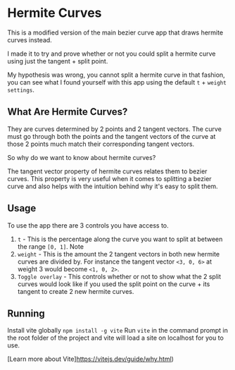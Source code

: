 # Hermite Curves
This is a modified version of the main bezier curve app that draws hermite curves instead.

I made it to try and prove whether or not you could split a hermite curve using just the tangent + split point.

My hypothesis was wrong, you cannot split a hermite curve in that fashion, you can see what I found yourself with this app using the default `t` + `weight settings`.

## What Are Hermite Curves?
They are curves determined by 2 points and 2 tangent vectors. The curve must go through both the points and the tangent vectors of the curve at those 2 points much match their corresponding tangent vectors.

So why do we want to know about hermite curves?

The tangent vector property of hermite curves relates them to bezier curves. This property is very useful when it comes to splitting a bezier curve and also helps with the intuition behind why it's easy to split them.

## Usage
To use the app there are 3 controls you have access to.
1. `t` - This is the percentage along the curve you want to split at between the range `[0, 1]`. Note
2. `weight` - This is the amount the 2 tangent vectors in both new hermite curves are divided by. For instance the tangent vector `<3, 0, 6>` at weight 3 would become `<1, 0, 2>`.
3. `Toggle overlay` - This controls whether or not to show what the 2 split curves would look like if you used the split point on the curve + its tangent to create 2 new hermite curves.

## Running
Install vite globally `npm install -g vite`
Run `vite` in the command prompt in the root folder of the project and vite will load a site on localhost for you to use.

[Learn more about Vite]https://vitejs.dev/guide/why.html)